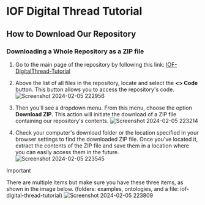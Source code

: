 # IOF Digital Thread Tutorial
## How to Download Our Repository
### Downloading a Whole Repository as a ZIP file
1. Go to the main page of the repository by following this link: [IOF-DigitalThread-Tutorial]([(https://github.com/ohio-ontology/IOF-DigitalThread-Tutorial)])
1. Above the list of all files in the repository, locate and select the **<> Code** button. This button allows you to access the repository's code.
![Screenshot 2024-02-05 222956](https://github.com/ohio-ontology/IOF-DigitalThread-Tutorial/assets/60668676/db9c2456-2831-4764-ace2-2663b2efcbde)


1. Then you'll see a dropdown menu. From this menu, choose the option **Download ZIP.** This action will initiate the download of a ZIP file containing our repository's contents.
![Screenshot 2024-02-05 223214](https://github.com/ohio-ontology/IOF-DigitalThread-Tutorial/assets/60668676/f45dbd9e-baa7-483c-adbe-9e8134a044ab)

1. Check your computer's download folder or the location specified in your browser settings to find the downloaded ZIP file. Once you've located it, extract the contents of the ZIP file and save them in a location where you can easily access them in the future.
![Screenshot 2024-02-05 223545](https://github.com/ohio-ontology/IOF-DigitalThread-Tutorial/assets/60668676/d92ee9da-98fd-4f8a-b65a-af7577a6e3b6)

> [!IMPORTANT]
> There are multiple items but make sure you have these three items, as shown in the image below. (folders: examples, ontologies, and a file: iof-digital-thread-tutorial)
> ![Screenshot 2024-02-05 223809](https://github.com/ohio-ontology/IOF-DigitalThread-Tutorial/assets/60668676/a4097274-f461-4558-b6aa-1b9bf4eea5bc)

